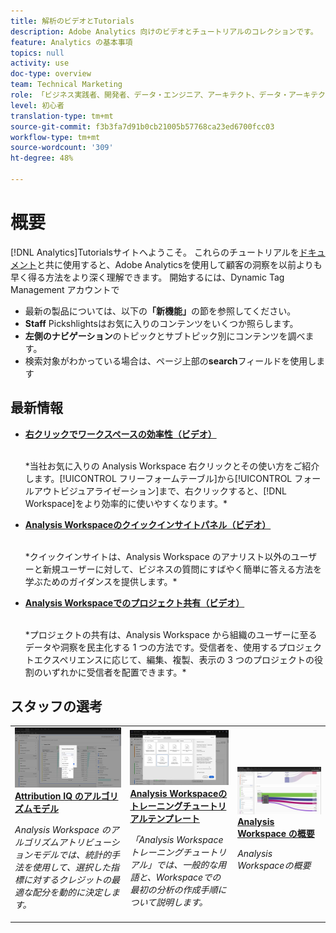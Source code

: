 ```yaml
---
title: 解析のビデオとTutorials
description: Adobe Analytics 向けのビデオとチュートリアルのコレクションです。
feature: Analytics の基本事項
topics: null
activity: use
doc-type: overview
team: Technical Marketing
role: 「ビジネス実践者、開発者、データ・エンジニア、アーキテクト、データ・アーキテクト、管理者、リーダー」
level: 初心者
translation-type: tm+mt
source-git-commit: f3b3fa7d91b0cb21005b57768ca23ed6700fcc03
workflow-type: tm+mt
source-wordcount: '309'
ht-degree: 48%

---
```



# 概要

[!DNL Analytics]Tutorialsサイトへようこそ。  これらのチュートリアルを[ドキュメント](https://docs.adobe.com/content/help/ja-JP/analytics/landing/home.html)と共に使用すると、Adobe Analyticsを使用して顧客の洞察を以前よりも早く得る方法をより深く理解できます。  開始するには、Dynamic Tag Management アカウントで
* 最新の製品については、以下の&#x200B;**「新機能」**&#x200B;の節を参照してください。
* **Staff** Pickshlightsはお気に入りのコンテンツをいくつか照らします。
* **左側のナビゲーション**&#x200B;のトピックとサブトピック別にコンテンツを調べます。
* 検索対象がわかっている場合は、ページ上部の&#x200B;**search**&#x200B;フィールドを使用します

## 最新情報

* **[右クリックでワークスペースの効率性（ビデオ）](analysis-workspace/navigating-workspace-projects/right-click-for-workspace-efficiency.md)**

   <br>
   *当社お気に入りの Analysis Workspace 右クリックとその使い方をご紹介します。[!UICONTROL フリーフォームテーブル]から[!UICONTROL フォールアウトビジュアライゼーション]まで、右クリックすると、[!DNL Workspace]をより効率的に使いやすくなります。*

* **[Analysis Workspaceのクイックインサイトパネル（ビデオ）](analysis-workspace/using-panels/quick-insights-panel-in-analysis-workspace.md)**

   <br>
   *クイックインサイトは、Analysis Workspace のアナリスト以外のユーザーと新規ユーザーに対して、ビジネスの質問にすばやく簡単に答える方法を学ぶためのガイダンスを提供します。*

* **[Analysis Workspaceでのプロジェクト共有（ビデオ）](analysis-workspace/curate-and-share-projects/project-sharing-in-analysis-workspace.md)**

   <br>
   *プロジェクトの共有は、Analysis Workspace から組織のユーザーに至るデータや洞察を民主化する 1 つの方法です。受信者を、使用するプロジェクトエクスペリエンスに応じて、編集、複製、表示の 3 つのプロジェクトの役割のいずれかに受信者を配置できます。*

## スタッフの選考

<table>
<tr>
  <td>
    <a href="analysis-workspace/attribution-iq/algorithmic-model-in-attribution-iq.md">
      <img alt="Attribution IQ のアルゴリズムモデル" src="assets/36205.jpg" />
    </a>
    <div>
      <a href="analysis-workspace/attribution-iq/algorithmic-model-in-attribution-iq.md">
    <strong>Attribution IQ のアルゴリズムモデル</strong>
    </a>
    </div>
    <p>
    <em>Analysis Workspace のアルゴリズムアトリビューションモデルでは、統計的手法を使用して、選択した指標に対するクレジットの最適な配分を動的に決定します。</em>
    <p>
  </td>
   <td>
    <a href="analysis-workspace/navigating-workspace-projects/training-tutorial-template-in-analysis-workspace.md">
      <img alt="Analysis Workspaceのトレーニングチュートリアルテンプレート" src="assets/33773.jpg" />
    </a>
    <div>
      <a href="analysis-workspace/navigating-workspace-projects/training-tutorial-template-in-analysis-workspace.md">
    <strong>Analysis Workspaceのトレーニングチュートリアルテンプレート</strong>
    </a>
    </div>
    <p>
    <em>「Analysis Workspaceトレーニングチュートリアル」では、一般的な用語と、Workspaceでの最初の分析の作成手順について説明します。</em>
    <p>
  </td>
  <td>
    <a href="analysis-workspace/analysis-workspace-basics/analysis-workspace-overview.md">
      <img alt="「Analysis Workspaceの概要」ビデオのサムネール画像" src="assets/thumb_analysis-workspace-overview.png" />
    </a>
    <div>
      <a href="analysis-workspace/analysis-workspace-basics/analysis-workspace-overview.md">
    <strong>Analysis Workspace の概要</strong>
    </a>
    </div>
    <p>
    <em>Analysis Workspaceの概要</em>
    <p>
  </td>
</tr>
</table>
